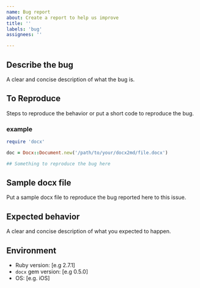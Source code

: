 ```yaml
---
name: Bug report
about: Create a report to help us improve
title: ''
labels: 'bug'
assignees: ''

---
```


## Describe the bug

A clear and concise description of what the bug is.

## To Reproduce

Steps to reproduce the behavior or put a short code to reproduce the bug. 

### example

```rb
require 'docx'

doc = Docx::Document.new('/path/to/your/docx2md/file.docx')

## Something to reproduce the bug here
```

## Sample docx file

Put a sample docx file to reproduce the bug reported here to this issue. 

## Expected behavior

A clear and concise description of what you expected to happen.

## Environment

- Ruby version: [e.g 2.7.1]
- `docx` gem version: [e.g 0.5.0]
- OS: [e.g. iOS]
